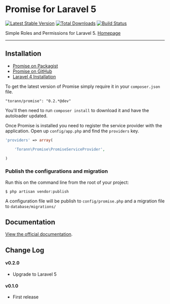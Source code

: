 # Promise for Laravel 5

[![Latest Stable Version](https://poser.pugx.org/torann/promise/v/stable.png)](https://packagist.org/packages/torann/promise) [![Total Downloads](https://poser.pugx.org/torann/promise/downloads.png)](https://packagist.org/packages/torann/promise) [![Build Status](https://api.travis-ci.org/Torann/laravel-promise.png)](http://travis-ci.org/Torann/laravel-promise)

Simple Roles and Permissions for Laravel 5. [Homepage](http://lyften.com/projects/laravel-promise/)

----------

## Installation

- [Promise on Packagist](https://packagist.org/packages/torann/promise)
- [Promise on GitHub](https://github.com/torann/laravel-promise)
- [Laravel 4 Installation](http://lyften.com/projects/laravel-promise/doc/laravel-4.html)

To get the latest version of Promise simply require it in your `composer.json` file.

~~~
"torann/promise": "0.2.*@dev"
~~~

You'll then need to run `composer install` to download it and have the autoloader updated.

Once Promise is installed you need to register the service provider with the application. Open up `config/app.php` and find the `providers` key.

~~~php
'providers' => array(

    'Torann\Promise\PromiseServiceProvider',

)
~~~

### Publish the configurations and migration

Run this on the command line from the root of your project:

~~~
$ php artisan vendor:publish
~~~

A configuration file will be publish to `config/promise.php` and a migration file to `database/migrations/`

## Documentation

[View the official documentation](http://lyften.com/projects/laravel-registry/).

## Change Log

#### v0.2.0

- Upgrade to Laravel 5

#### v0.1.0

- First release
